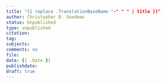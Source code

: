 ```yaml
---
title: "{{ replace .TranslationBaseName "-" " " | title }}"
author: Christopher B. Goodman
status: Unpublished
type: unpublished
citation:
tag:
subjects:
comments: no
file:
date: {{ .Date }}
publishdate:
draft: true
---
```


